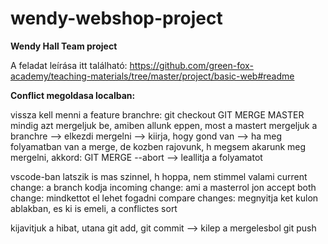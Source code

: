 # wendy-webshop-project

**Wendy Hall Team project**

A feladat leírása itt található: https://github.com/green-fox-academy/teaching-materials/tree/master/project/basic-web#readme



**Conflict megoldasa localban:**

vissza kell menni a feature branchre: git checkout <branch neve>
GIT MERGE MASTER
mindig azt mergeljuk be, amiben allunk eppen, most a mastert mergeljuk a branchre
--> elkezdi mergelni
--> kiirja, hogy gond van
--> ha meg folyamatban van a merge, de kozben rajovunk, h megsem akarunk meg mergelni, akkord:
GIT MERGE --abort
--> leallitja a folyamatot

vscode-ban latszik is mas szinnel, h hoppa, nem stimmel valami 
current change: a branch kodja
incoming change: ami a masterrol jon
accept both change: mindkettot el lehet fogadni
compare changes: megnyitja ket kulon ablakban, es ki is emeli, a conflictes sort

kijavitjuk a hibat, utana git add, git commit --> kilep a mergelesbol
git push

